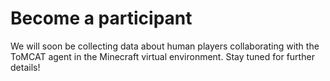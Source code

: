 Become a participant
====================

We will soon be collecting data about human players collaborating with the ToMCAT
agent in the Minecraft virtual environment. Stay tuned for further details!
